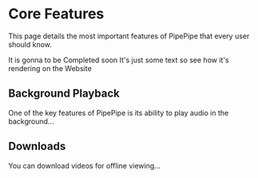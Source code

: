 # Core Features

This page details the most important features of PipePipe that every user should know.

It is gonna to be Completed soon It's just some text so see how it's rendering on the Website

## Background Playback

One of the key features of PipePipe is its ability to play audio in the background...

## Downloads

You can download videos for offline viewing...
